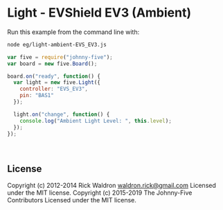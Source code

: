 <!--remove-start-->

# Light - EVShield EV3 (Ambient)

<!--remove-end-->








Run this example from the command line with:
```bash
node eg/light-ambient-EVS_EV3.js
```


```javascript
var five = require("johnny-five");
var board = new five.Board();

board.on("ready", function() {
  var light = new five.Light({
    controller: "EVS_EV3",
    pin: "BAS1"
  });

  light.on("change", function() {
    console.log("Ambient Light Level: ", this.level);
  });
});

```








&nbsp;

<!--remove-start-->

## License
Copyright (c) 2012-2014 Rick Waldron <waldron.rick@gmail.com>
Licensed under the MIT license.
Copyright (c) 2015-2019 The Johnny-Five Contributors
Licensed under the MIT license.

<!--remove-end-->
